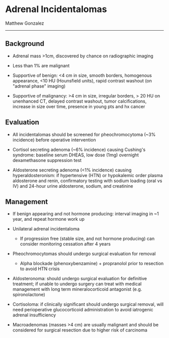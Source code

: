 # Adrenal Incidentalomas 

Matthew Gonzalez

---

## Background

- Adrenal mass >1cm, discovered by chance on radiographic imaging

- Less than 1% are malignant

- Supportive of benign: <4 cm in size, smooth borders, homogenous appearance, <10 HU (Hounsfield units), rapid contrast washout (on "adrenal phase" imaging)

- Supportive of malignancy: >4 cm in size, irregular borders, > 20 HU on unenhanced CT, delayed contrast washout, tumor calcifications, increase in size over time, presence in young pts and hx cancer

## Evaluation

- All incidentalomas should be screened for pheochromocytoma (~3% incidence) before operative intervention 

- Cortisol secreting adenoma (~6% incidence) causing Cushing's syndrome: baseline serum DHEAS, low dose (1mg) overnight dexamethasone suppression test

- Aldosterone secreting adenoma (<1% incidence) causing hyperaldosteronism: if hypertensive (HTN) or hypokalemic order plasma aldosterone and renin, confirmatory testing with sodium loading (oral vs IV) and 24-hour urine aldosterone, sodium, and creatinine

## Management

- If benign appearing and not hormone producing: interval imaging in ~1 year, and repeat hormone work up

- Unilateral adrenal incidentaloma
    - If progression free (stable size, and not hormone producing) can consider monitoring cessation after 4 years
    
- Pheochromocytomas should undergo surgical evaluation for removal
    - Alpha blockade (phenoxybenzamine) + propranolol prior to resection to avoid HTN crisis

- Aldosteronoma: should undergo surgical evaluation for definitive treatment; if unable to undergo surgery can treat with medical management with long term mineralocorticoid antagonist (e.g. spironolactone)

- Cortisoloma: if clinically significant should undergo surgical removal, will need perioperative glucocorticoid administration to avoid iatrogenic adrenal insufficiency

- Macroadenomas (masses >4 cm) are usually malignant and should be considered for surgical resection due to higher risk of carcinoma
